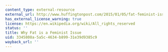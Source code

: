 ```yaml
---
content_type: external-resource
external_url: http://www.huffingtonpost.com/2015/01/05/fat-feminist-issue_n_6414192.html
has_external_license_warning: true
license: https://en.wikipedia.org/wiki/All_rights_reserved
status: ''
title: Why Fat is a Feminist Issue
uid: 3345808a-5a5c-4634-b899-31e39d9385c9
wayback_url: ''
---
```

